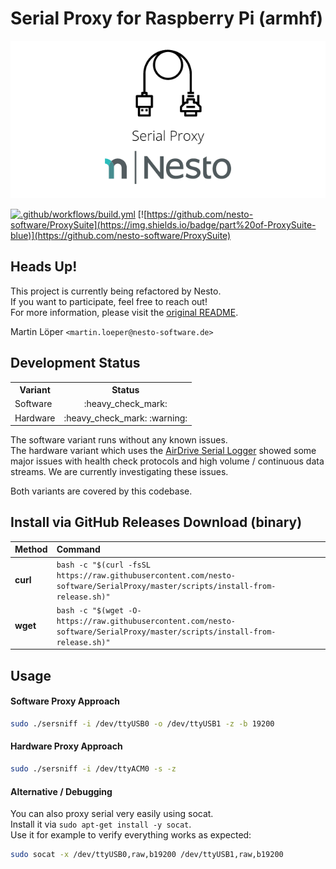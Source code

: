 Serial Proxy for Raspberry Pi (armhf)   
========

<p align="center">
  <img src=".github/imgs/project_logo.png">
</p>

[![.github/workflows/build.yml](https://github.com/nesto-software/SerialProxy/actions/workflows/build.yml/badge.svg)](https://github.com/nesto-software/SerialProxy/actions/workflows/build.yml)
[![https://github.com/nesto-software/ProxySuite](https://img.shields.io/badge/part%20of-ProxySuite-blue)](https://github.com/nesto-software/ProxySuite)


Heads Up!
------
This project is currently being refactored by Nesto.   
If you want to participate, feel free to reach out!   
For more information, please visit the [original README](./README).

Martin Löper `<martin.loeper@nesto-software.de>`

Development Status
------
<table>

  <tr><th>Variant</th><th>Status</th></tr>
  <tr><td>Software</td><td align="center">:heavy_check_mark:</td></tr>
  <tr><td>Hardware</td><td align="center">:heavy_check_mark: :warning:</td></tr>

</table>

The software variant runs without any known issues.   
The hardware variant which uses the <a href="https://www.keelog.com/serial-logger/">AirDrive Serial Logger</a> showed some major issues with health check protocols and high volume / continuous data streams. We are currently investigating these issues.

Both variants are covered by this codebase.

Install via GitHub Releases Download (binary)
---------------------------------------------

| Method    | Command                                                                                           |
|:----------|:--------------------------------------------------------------------------------------------------|
| **curl**  | `bash -c "$(curl -fsSL https://raw.githubusercontent.com/nesto-software/SerialProxy/master/scripts/install-from-release.sh)"` |
| **wget**  | `bash -c "$(wget -O- https://raw.githubusercontent.com/nesto-software/SerialProxy/master/scripts/install-from-release.sh)"`   |

Usage
-----

#### Software Proxy Approach

```bash
sudo ./sersniff -i /dev/ttyUSB0 -o /dev/ttyUSB1 -z -b 19200
```

#### Hardware Proxy Approach

```bash
sudo ./sersniff -i /dev/ttyACM0 -s -z
```

#### Alternative / Debugging

You can also proxy serial very easily using socat.   
Install it via `sudo apt-get install -y socat`.   
Use it for example to verify everything works as expected:

```bash
sudo socat -x /dev/ttyUSB0,raw,b19200 /dev/ttyUSB1,raw,b19200
```
